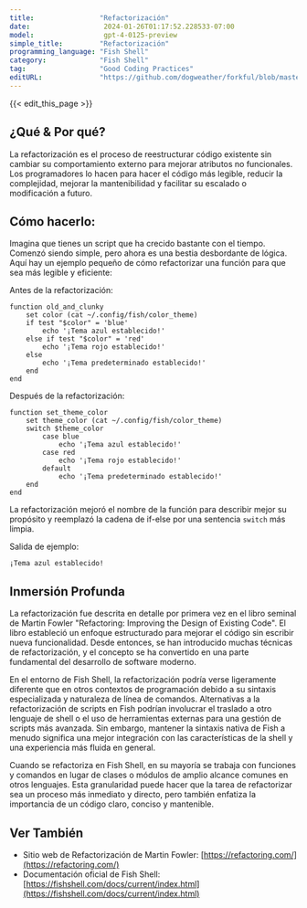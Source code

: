 ```yaml
---
title:                "Refactorización"
date:                  2024-01-26T01:17:52.228533-07:00
model:                 gpt-4-0125-preview
simple_title:         "Refactorización"
programming_language: "Fish Shell"
category:             "Fish Shell"
tag:                  "Good Coding Practices"
editURL:              "https://github.com/dogweather/forkful/blob/master/content/es/fish-shell/refactoring.md"
---
```


{{< edit_this_page >}}

## ¿Qué & Por qué?
La refactorización es el proceso de reestructurar código existente sin cambiar su comportamiento externo para mejorar atributos no funcionales. Los programadores lo hacen para hacer el código más legible, reducir la complejidad, mejorar la mantenibilidad y facilitar su escalado o modificación a futuro.

## Cómo hacerlo:
Imagina que tienes un script que ha crecido bastante con el tiempo. Comenzó siendo simple, pero ahora es una bestia desbordante de lógica. Aquí hay un ejemplo pequeño de cómo refactorizar una función para que sea más legible y eficiente:

Antes de la refactorización:
```fish
function old_and_clunky
    set color (cat ~/.config/fish/color_theme)
    if test "$color" = 'blue'
        echo '¡Tema azul establecido!'
    else if test "$color" = 'red'
        echo '¡Tema rojo establecido!'
    else
        echo '¡Tema predeterminado establecido!'
    end
end
```

Después de la refactorización:
```fish
function set_theme_color
    set theme_color (cat ~/.config/fish/color_theme)
    switch $theme_color
        case blue
            echo '¡Tema azul establecido!'
        case red
            echo '¡Tema rojo establecido!'
        default
            echo '¡Tema predeterminado establecido!'
    end
end
```
La refactorización mejoró el nombre de la función para describir mejor su propósito y reemplazó la cadena de if-else por una sentencia `switch` más limpia.

Salida de ejemplo:
```
¡Tema azul establecido!
```

## Inmersión Profunda
La refactorización fue descrita en detalle por primera vez en el libro seminal de Martin Fowler "Refactoring: Improving the Design of Existing Code". El libro estableció un enfoque estructurado para mejorar el código sin escribir nueva funcionalidad. Desde entonces, se han introducido muchas técnicas de refactorización, y el concepto se ha convertido en una parte fundamental del desarrollo de software moderno.

En el entorno de Fish Shell, la refactorización podría verse ligeramente diferente que en otros contextos de programación debido a su sintaxis especializada y naturaleza de línea de comandos. Alternativas a la refactorización de scripts en Fish podrían involucrar el traslado a otro lenguaje de shell o el uso de herramientas externas para una gestión de scripts más avanzada. Sin embargo, mantener la sintaxis nativa de Fish a menudo significa una mejor integración con las características de la shell y una experiencia más fluida en general.

Cuando se refactoriza en Fish Shell, en su mayoría se trabaja con funciones y comandos en lugar de clases o módulos de amplio alcance comunes en otros lenguajes. Esta granularidad puede hacer que la tarea de refactorizar sea un proceso más inmediato y directo, pero también enfatiza la importancia de un código claro, conciso y mantenible.

## Ver También
- Sitio web de Refactorización de Martin Fowler: [https://refactoring.com/](https://refactoring.com/)
- Documentación oficial de Fish Shell: [https://fishshell.com/docs/current/index.html](https://fishshell.com/docs/current/index.html)